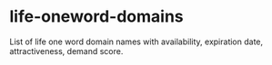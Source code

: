 # life-oneword-domains
List of life one word domain names with availability, expiration date, attractiveness, demand score.
